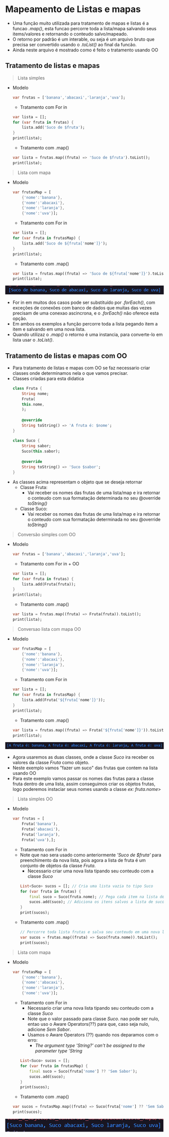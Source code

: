# Mapeamento de Listas e mapas
- Uma função muito utilizada para tratamento de mapas e listas é a funcao <i>.map()</i>, esta funcao percorre toda a lista/mapa salvando seus items/valores e retornando o conteudo salvo/mapeado.
- O retorno por padrão é um interable, ou seja é um arquivo bruto que precisa ser convertido usando o <i>.toList()</i> ao final da funcão.
- Ainda neste arquivo é mostrado como é feito o tratamento usando OO
## Tratamento de listas e mapas
>Lista simples
- Modelo
    ```dart
    var frutas = ['banana','abacaxi','laranja','uva'];
    ```
    - Tratamento com For in
    ```dart
    var lista = [];
    for (var fruta in frutas) {
        lista.add('Suco de $fruta');
    }
    print(lista);
    ```
    - Tratamento com .map()
    ```dart
    var lista = frutas.map((fruta) => 'Suco de $fruta').toList(); 
    print(lista);
    ```
>Lista com mapa
- Modelo
    ```dart
    var frutasMap = [
        {'nome':'banana'},
        {'nome':'abacaxi'},
        {'nome':'laranja'},
        {'nome':'uva'}];
    ```
    - Tratamento com For in
    ```dart
    var lista = [];
    for (var fruta in frutasMap) {
        lista.add('Suco de ${fruta['nome']}');
    }
    print(lista);
    ```
    - Tratamento com .map()
    ```dart
    var lista = frutas.map((fruta) => 'Suco de ${fruta['nome']}').toList(); 
    print(lista);
    ```  
<i>![Resultado](../../Img/tratamentoLista.png)</i> 

-  For in em muitos dos casos pode ser substituído por <i>.forEach()</i>, com exceções de conexões com banco de dados que muitas das vezes precisam de uma conexao ascincrona, e o <i>.forEach()</i> não oferece esta opção.
- Em ambos os exemplos a função percorre toda a lista pegando item a item e salvando em uma nova lista.
- Quando utilizaz o <i>.map()</i> o retorno é uma instancia, para converte-lo em lista usar o <i>.toList()</i>.

## Tratamento de listas e mapas com OO
- Para tratamento de listas e mapas com OO se faz necessario criar classes onde determinamos nela o que vamos precisar.
- Classes criadas para esta didatica
    ```dart
    class Fruta {
        String nome;
        Fruta(
        this.nome,
        );

        @override
        String toString() => 'A fruta é: $nome';
    }
    ```
    ```dart
    class Suco {
        String sabor;
        Suco(this.sabor);

        @override
        String toString() => 'Suco $sabor';
    }
    ```
- As classes acima representam o objeto que se deseja retornar
    - Classe Fruta:
        - Vai receber os nomes das frutas de uma lista/map e ira retornar o conteudo com sua formatação determinada no seu @override <i>toString()</i>
    - Classe Suco:
        - Vai receber os nomes das frutas de uma lista/map e ira retornar o conteudo com sua formatação determinada no seu @override <i>toString()</i>
>Conversão simples com OO
- Modelo
    ```dart
    var frutas = ['banana','abacaxi','laranja','uva'];
    ```
    - Tratamento com For in + OO
    ```dart
    var lista = [];
    for (var fruta in frutas) {
        lista.add(Fruta(fruta));
    }
    print(lista);
    ```
    - Tratamento com .map()
    ```dart
    var lista = frutas.map((fruta) => Fruta(fruta)).toList(); 
    print(lista);
    ```
>Conversao lista com mapa OO
- Modelo
    ```dart
    var frutasMap = [
        {'nome':'banana'},
        {'nome':'abacaxi'},
        {'nome':'laranja'},
        {'nome':'uva'}];
    ```
    - Tratamento com For in
    ```dart
    var lista = [];
    for (var fruta in frutasMap) {
        lista.add(Fruta('${fruta['nome']}'));
    }
    print(lista);
    ```
    - Tratamento com .map()
    ```dart
    var lista = frutas.map((fruta) => Fruta('${fruta['nome']}')).toList(); 
    print(lista);
<i>![Resultado OO simples](../../Img/tratamentoOO.png)</i>

- Agora usaremos as duas classes, onde a classe <i>Suco</i> ira receber os valores da classe <i>Fruta</i> como objeto.
- Neste exemplo vamos "fazer um suco" das frutas que contem na lista usando OO
- Para este exemplo vamos passar os nomes das frutas para a classe fruta dentro de uma lista, assim conseguimos criar os objetos frutas, logo poderemos instaciar seus nomes usando a classe <i>ex: fruta.nome</i>>
>Lista simples OO
- Modelo
    ```dart
    var frutas = [
        Fruta('banana'),
        Fruta('abacaxi'),
        Fruta('laranja'),
        Fruta('uva'),];  
    ```
    - Tratamento com For in
    - Note que nao sera usado como anteriormente <i>'Suco de $fruta'</i> para preenchimento da nova lista, pois agora a lista de fruta é um conjunto de objetos da classe <i>Fruta</i>.
        - Necessario criar uma nova lista tipando seu conteudo com a classe <i>Suco</i>
        ```dart
        List<Suco> sucos = []; // Cria uma lista vazia to tipo Suco
        for (var fruta in frutas) {
            final suco = Suco(fruta.nome); // Pega cada item na lista de frutas e salva
            sucos.add(suco); // Adiciona os itens salvos a lista de sucos
        }
        print(sucos);
    - Tratamento com .map()
        ```dart
        // Percorre toda lista frutas e salva seu conteudo em uma nova lista do tipo <Suco>, e efetua a conversao para lista
        var sucos = frutas.map((fruta) => Suco(fruta.nome)).toList(); 
        print(sucos);
>Lista com mapa
- Modelo
    ```dart
    var frutasMap = [
        {'nome':'banana'},
        {'nome':'abacaxi'},
        {'nome':'laranja'},
        {'nome':'uva'}];
    ```
    - Tratamento com For in
        - Necessario criar uma nova lista tipando seu conteudo com a classe <i>Suco</i>
        - Note que o valor passado para classe <i>Suco</i>. nao pode ser nulo, entao uso o Aware Operators(??) para que, caso seja nulo, adicione <i>Sem Sabor</i>.
        - Usamos o Aware Operators (??) quando nos deparamos com o erro:
            - <i>The argument type 'String?' can't be assigned to the parameter type 'String</i>
        ```dart
        List<Suco> sucos = []; 
        for (var fruta in frutasMap) {
            final suco = Suco(fruta['nome'] ?? 'Sem Sabor'); 
            sucos.add(suco);
        }
        print(sucos);  
    - Tratamento com .map()
    ```dart
    var sucos = frutasMap.map((fruta) => Suco(fruta['nome'] ?? 'Sem Sabor')).toList();
    print(sucos);
    ```
<i>![Resultado OO ](../../Img/sucoOO.png)</i>  